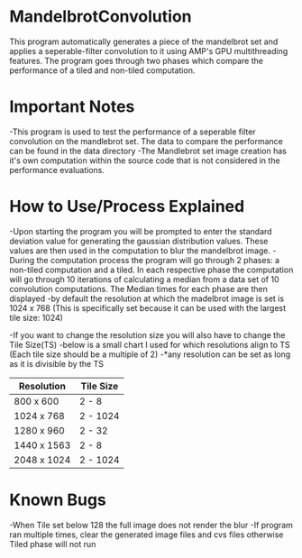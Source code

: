 # MandelbrotConvolution
This program automatically generates a piece of the mandelbrot set and applies a seperable-filter convolution to it using AMP's GPU multithreading features. The program goes through two phases which compare the performance of a tiled and non-tiled computation.

# Important Notes

-This program is used to test the performance of a seperable filter convolution on the mandlebrot set. The data to compare the performance can be found in the data directory
-The Mandlebrot set image creation has it's own computation within the source code that is not considered in the performance evaluations.

# How to Use/Process Explained

-Upon starting the program you will be prompted to enter the standard deviation value for generating the gaussian distribution values. These values are then used in the computation to blur the mandelbrot image.
-During the computation process the program will go through 2 phases: a non-tiled computation and a tiled. In each respective phase the computation will go through 10 iterations of calculating a median from a data set of 10 convolution computations. The Median times for each phase are then displayed
-by default the resolution at which the madelbrot image is set is 1024 x 768 (This is specifically set because it can be used with the largest tile size: 1024)

-If you want to change the resolution size you will also have to change the Tile Size(TS)
	-below is a small chart I used for which resolutions align to TS (Each tile size should be a multiple of 2)
	-*any resolution can be set as long as it is divisible by the TS

|Resolution    |    Tile Size    |
|--------------|-----------------|
|800 x 600     |    2 - 8        |
|1024 x 768    |    2 - 1024     |
|1280 x 960    |    2 - 32       |
|1440 x 1563   |    2 - 8        |
|2048 x 1024   |    2 - 1024     |


# Known Bugs
-When Tile set below 128 the full image does not render the blur
-If program ran multiple times, clear the generated image files and cvs files otherwise Tiled phase will not run
